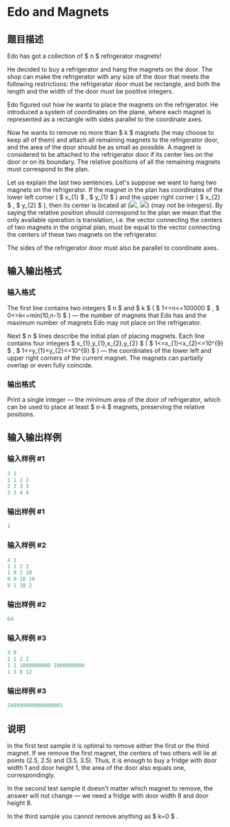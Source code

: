 # Edo and Magnets

## 题目描述

Edo has got a collection of $ n $ refrigerator magnets!

He decided to buy a refrigerator and hang the magnets on the door. The shop can make the refrigerator with any size of the door that meets the following restrictions: the refrigerator door must be rectangle, and both the length and the width of the door must be positive integers.

Edo figured out how he wants to place the magnets on the refrigerator. He introduced a system of coordinates on the plane, where each magnet is represented as a rectangle with sides parallel to the coordinate axes.

Now he wants to remove no more than $ k $ magnets (he may choose to keep all of them) and attach all remaining magnets to the refrigerator door, and the area of ​​the door should be as small as possible. A magnet is considered to be attached to the refrigerator door if its center lies on the door or on its boundary. The relative positions of all the remaining magnets must correspond to the plan.

Let us explain the last two sentences. Let's suppose we want to hang two magnets on the refrigerator. If the magnet in the plan has coordinates of the lower left corner ( $ x_{1} $ , $ y_{1} $ ) and the upper right corner ( $ x_{2} $ , $ y_{2} $ ), then its center is located at (![](https://cdn.luogu.com.cn/upload/vjudge_pic/CF594C/48361ab6e4caeb7322649a9ca5f441211bd19d8f.png), ![](https://cdn.luogu.com.cn/upload/vjudge_pic/CF594C/07bf44ea5f6f9bb9b6aba45b897f3f0b60268972.png)) (may not be integers). By saying the relative position should correspond to the plan we mean that the only available operation is translation, i.e. the vector connecting the centers of two magnets in the original plan, must be equal to the vector connecting the centers of these two magnets on the refrigerator.

The sides of the refrigerator door must also be parallel to coordinate axes.

## 输入输出格式

### 输入格式

The first line contains two integers $ n $ and $ k $ ( $ 1<=n<=100000 $ , $ 0<=k<=min(10,n-1) $ ) — the number of magnets that Edo has and the maximum number of magnets Edo may not place on the refrigerator.

Next $ n $ lines describe the initial plan of placing magnets. Each line contains four integers $ x_{1},y_{1},x_{2},y_{2} $ ( $ 1<=x_{1}&lt;x_{2}<=10^{9} $ , $ 1<=y_{1}&lt;y_{2}<=10^{9} $ ) — the coordinates of the lower left and upper right corners of the current magnet. The magnets can partially overlap or even fully coincide.

### 输出格式

Print a single integer — the minimum area of the door of refrigerator, which can be used to place at least $ n-k $ magnets, preserving the relative positions.

## 输入输出样例

### 输入样例 #1

```cpp
3 1
1 1 2 2
2 2 3 3
3 3 4 4

```
### 输出样例 #1

```cpp
1

```
### 输入样例 #2

```cpp
4 1
1 1 2 2
1 9 2 10
9 9 10 10
9 1 10 2

```
### 输出样例 #2

```cpp
64

```
### 输入样例 #3

```cpp
3 0
1 1 2 2
1 1 1000000000 1000000000
1 3 8 12

```
### 输出样例 #3

```cpp
249999999000000001

```
## 说明

In the first test sample it is optimal to remove either the first or the third magnet. If we remove the first magnet, the centers of two others will lie at points (2.5, 2.5) and (3.5, 3.5). Thus, it is enough to buy a fridge with door width 1 and door height 1, the area of the door also equals one, correspondingly.

In the second test sample it doesn't matter which magnet to remove, the answer will not change — we need a fridge with door width 8 and door height 8.

In the third sample you cannot remove anything as $ k=0 $ .

